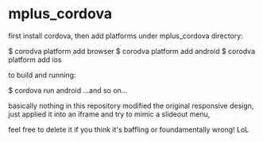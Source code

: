 # mplus_cordova

first install cordova, then add platforms under mplus_cordova directory:

$ corodva platform add browser
$ corodva platform add android
$ corodva platform add ios

to build and running:

$ cordova run android
...and so on...


basically nothing in this repository modified the original responsive design, just applied it into an iframe and try to mimic a slideout menu,

feel free to delete it if you think it's baffling or foundamentally wrong!  LoL
